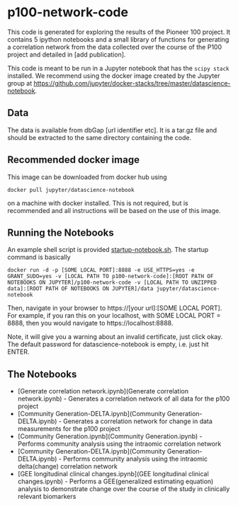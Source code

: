 # p100-network-code

This code is generated for exploring the results of the Pioneer 100 project.  It contains 5 ipython notebooks and a small library of functions for generating a correlation network from the data collected over the course of the P100 project and detailed in [add publication].

This code is meant to be run in a Jupyter notebook that has the `scipy stack` installed. We recommend using the docker image created by the Jupyter group at https://github.com/jupyter/docker-stacks/tree/master/datascience-notebook.

## Data

The data is available from dbGap [url identifier etc]. It is a tar.gz file and should be extracted to the same directory containing the code.

## Recommended docker image

This image can be downloaded from docker hub using

```
docker pull jupyter/datascience-notebook
```
on a machine with docker installed. This is not required, but is recommended and all instructions will be based on the use of this image.

## Running the Notebooks

An example shell script is provided [startup-notebook.sh](startup-notebook.sh). The startup command is basically
```
docker run -d -p [SOME LOCAL PORT]:8888 -e USE_HTTPS=yes -e GRANT_SUDO=yes -v [LOCAL PATH TO p100-network-code]:[ROOT PATH OF NOTEBOOKS ON JUPYTER]/p100-network-code -v [LOCAL PATH TO UNZIPPED data]:[ROOT PATH OF NOTEBOOKS ON JUPYTER]/data jupyter/datascience-notebook
```

Then, navigate in your browser to https://[your url]:[SOME LOCAL PORT].  For example, if you ran this on your localhost, with SOME LOCAL PORT = 8888, then you would navigate to https://localhost:8888.

Note, it will give you a warning about an invalid certificate, just click okay.  The default password for datascience-notebook is empty, i.e. just hit ENTER.

## The Notebooks

  * [Generate correlation network.ipynb](Generate correlation network.ipynb) - Generates a correlation network of all data for the p100 project
  * [Community Generation-DELTA.ipynb](Community Generation-DELTA.ipynb) - Generates a correlation network for change in data measurements for the p100 project
  * [Community Generation.ipynb](Community Generation.ipynb) - Performs community analysis using the intraomic correlation network
  * [Community Generation-DELTA.ipynb](Community Generation-DELTA.ipynb) - Performs community analysis using the intraomic delta(change) correlation network
  * [GEE longitudinal clinical changes.ipynb](GEE longitudinal clinical changes.ipynb) - Performs a GEE(generalized estimating equation) analysis to demonstrate change over the course of the study in clinically relevant biomarkers
  
